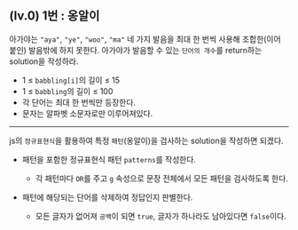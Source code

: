 ## (lv.0) 1번 : 옹알이
아가야는 `"aya"`, `"ye"`, `"woo"`, `"ma"` 네 가지 발음을 최대 한 번씩 사용해 조합한(이어 붙인) 발음밖에 하지 못한다. 아가야가 발음할 수 있는 `단어의 개수`를 return하는 solution을 작성하라.

* 1 ≤ `babbling[i]`의 길이 ≤ 15
* 1 ≤ `babbling`의 길이 ≤ 100
* 각 단어는 최대 한 번씩만 등장한다.
* 문자는 알파벳 소문자로만 이루어져있다.

***

js의 `정규표현식`을 활용하여 특정 `패턴`(옹알이)을 검사하는 solution을 작성하면 되겠다.

* 패턴을 포함한 정규표현식 패턴 `patterns`를 작성한다.
    - 각 패턴마다 `OR`를 주고 `g` 속성으로 문장 전체에서 모든 패턴을 검사하도록 한다.

* 패턴에 해당되는 단어를 삭제하여 정답인지 판별한다.
    - 모든 글자가 없어져 `공백`이 되면 `true`, 글자가 하나라도 남아있다면 `false`이다.